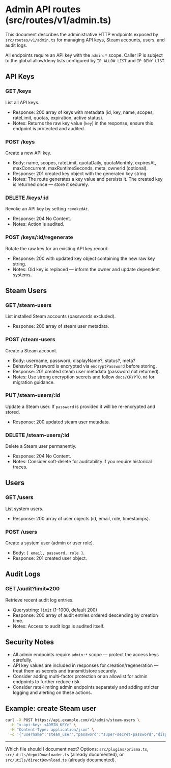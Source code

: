 # Admin API routes (src/routes/v1/admin.ts)

This document describes the administrative HTTP endpoints exposed by `src/routes/v1/admin.ts` for managing API keys, Steam accounts, users, and audit logs.

All endpoints require an API key with the `admin:*` scope. Caller IP is subject to the global allow/deny lists configured by `IP_ALLOW_LIST` and `IP_DENY_LIST`.

## API Keys

### GET /keys
List all API keys.
- Response: 200 array of keys with metadata (id, key, name, scopes, rateLimit, quotas, expiration, active status).
- Notes: Returns the raw key value (`key`) in the response; ensure this endpoint is protected and audited.

### POST /keys
Create a new API key.
- Body: name, scopes, rateLimit, quotaDaily, quotaMonthly, expiresAt, maxConcurrent, maxRuntimeSeconds, meta, ownerId (optional).
- Response: 201 created key object with the generated key string.
- Notes: The route generates a key value and persists it. The created key is returned once — store it securely.

### DELETE /keys/:id
Revoke an API key by setting `revokedAt`.
- Response: 204 No Content.
- Notes: Action is audited.

### POST /keys/:id/regenerate
Rotate the raw key for an existing API key record.
- Response: 200 with updated key object containing the new raw key string.
- Notes: Old key is replaced — inform the owner and update dependent systems.

## Steam Users

### GET /steam-users
List installed Steam accounts (passwords excluded).
- Response: 200 array of steam user metadata.

### POST /steam-users
Create a Steam account.
- Body: username, password, displayName?, status?, meta?
- Behavior: Password is encrypted via `encryptPassword` before storing.
- Response: 201 created steam user metadata (password not returned).
- Notes: Use strong encryption secrets and follow `docs/CRYPTO.md` for migration guidance.

### PUT /steam-users/:id
Update a Steam user. If `password` is provided it will be re-encrypted and stored.
- Response: 200 updated steam user metadata.

### DELETE /steam-users/:id
Delete a Steam user permanently.
- Response: 204 No Content.
- Notes: Consider soft-delete for auditability if you require historical traces.

## Users

### GET /users
List system users.
- Response: 200 array of user objects (id, email, role, timestamps).

### POST /users
Create a system user (admin or user role).
- Body: `{ email, password, role }`.
- Response: 201 created user object.

## Audit Logs

### GET /audit?limit=200
Retrieve recent audit log entries.
- Querystring: `limit` (1–1000, default 200)
- Response: 200 array of audit entries ordered descending by creation time.
- Notes: Access to audit logs is audited itself.

## Security Notes

- All admin endpoints require `admin:*` scope — protect the access keys carefully.
- API key values are included in responses for creation/regeneration — treat them as secrets and transmit/store securely.
- Consider adding multi-factor protection or an allowlist for admin endpoints to further reduce risk.
- Consider rate-limiting admin endpoints separately and adding stricter logging and alerting on these actions.

## Example: create Steam user

```bash
curl -X POST https://api.example.com/v1/admin/steam-users \
  -H "x-api-key: <ADMIN_KEY>" \
  -H "Content-Type: application/json" \
  -d '{"username":"steam_user","password":"super-secret-password","displayName":"Primary"}'
```

---

Which file should I document next? Options: `src/plugins/prisma.ts`, `src/utils/depotDownloader.ts` (already documented), or `src/utils/directDownload.ts` (already documented).
